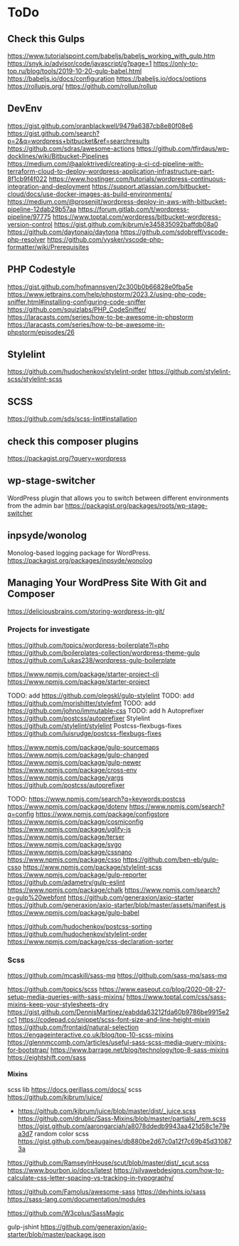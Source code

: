 # ToDo

## Check this Gulps

https://www.tutorialspoint.com/babeljs/babeljs_working_with_gulp.htm
https://snyk.io/advisor/code/javascript/g?page=1
https://only-to-top.ru/blog/tools/2019-10-20-gulp-babel.html
https://babeljs.io/docs/configuration
https://babeljs.io/docs/options
https://rollupjs.org/
https://github.com/rollup/rollup

## DevEnv

https://gist.github.com/oranblackwell/9479a6387cb8e80f08e6
https://gist.github.com/search?p=2&q=wordpress+bitbucket&ref=searchresults
https://github.com/sdras/awesome-actions
https://github.com/tfirdaus/wp-docklines/wiki/Bitbucket-Pipelines
https://medium.com/@aaloktrivedi/creating-a-ci-cd-pipeline-with-terraform-cloud-to-deploy-wordpress-application-infrastructure-part-8f1cb9f4f022
https://www.hostinger.com/tutorials/wordpress-continuous-integration-and-deployment
https://support.atlassian.com/bitbucket-cloud/docs/use-docker-images-as-build-environments/
https://medium.com/@prosenjit/wordpress-deploy-in-aws-with-bitbucket-pipeline-12dab29b57aa
https://forum.gitlab.com/t/wordpress-pipeline/97775
https://www.toptal.com/wordpress/bitbucket-wordpress-version-control
https://gist.github.com/kjbrum/e345835092baffdb08a0
https://github.com/daytonaio/daytona
https://github.com/sdobreff/vscode-php-resolver
https://github.com/vysker/vscode-php-formatter/wiki/Prerequisites

## PHP Codestyle

https://gist.github.com/hofmannsven/2c300b0b66828e0fba5e
https://www.jetbrains.com/help/phpstorm/2023.2/using-php-code-sniffer.html#installing-configuring-code-sniffer
https://github.com/squizlabs/PHP_CodeSniffer/
https://laracasts.com/series/how-to-be-awesome-in-phpstorm
https://laracasts.com/series/how-to-be-awesome-in-phpstorm/episodes/26

## Stylelint

https://github.com/hudochenkov/stylelint-order
https://github.com/stylelint-scss/stylelint-scss

## SCSS

https://github.com/sds/scss-lint#installation

## check this composer plugins
https://packagist.org/?query=wordpress

## wp-stage-switcher
WordPress plugin that allows you to switch between different environments from the admin bar
https://packagist.org/packages/roots/wp-stage-switcher

## inpsyde/wonolog
Monolog-based logging package for WordPress.
https://packagist.org/packages/inpsyde/wonolog

## Managing Your WordPress Site With Git and Composer
https://deliciousbrains.com/storing-wordpress-in-git/

### Projects for investigate

https://github.com/topics/wordpress-boilerplate?l=php
https://github.com/boilerplates-collection/wordpress-theme-gulp
https://github.com/Lukas238/wordpress-gulp-boilerplate

https://www.npmjs.com/package/starter-project-cli
https://www.npmjs.com/package/starter-project

TODO: add https://github.com/olegskl/gulp-stylelint
TODO: add https://github.com/morishitter/stylefmt
TODO: add https://github.com/johno/immutable-css
TODO: add h Autoprefixer https://github.com/postcss/autoprefixer
Stylelint https://github.com/stylelint/stylelint
Postcss-flexbugs-fixes https://github.com/luisrudge/postcss-flexbugs-fixes

https://www.npmjs.com/package/gulp-sourcemaps
https://www.npmjs.com/package/gulp-changed
https://www.npmjs.com/package/gulp-newer
https://www.npmjs.com/package/cross-env
https://www.npmjs.com/package/yargs
https://github.com/postcss/autoprefixer

TODO:
https://www.npmjs.com/search?q=keywords:postcss
https://www.npmjs.com/package/dotenv
https://www.npmjs.com/search?q=config
https://www.npmjs.com/package/configstore
https://www.npmjs.com/package/cosmiconfig
https://www.npmjs.com/package/uglify-js
https://www.npmjs.com/package/terser
https://www.npmjs.com/package/svgo
https://www.npmjs.com/package/cssnano
https://www.npmjs.com/package/csso
https://github.com/ben-eb/gulp-csso
https://www.npmjs.com/package/stylelint-scss
https://www.npmjs.com/package/gulp-reporter
https://github.com/adametry/gulp-eslint
https://www.npmjs.com/package/chalk
https://www.npmjs.com/search?q=gulp%20webfont
https://github.com/generaxion/axio-starter
https://github.com/generaxion/axio-starter/blob/master/assets/manifest.js
https://www.npmjs.com/package/gulp-babel

https://github.com/hudochenkov/postcss-sorting
https://github.com/hudochenkov/stylelint-order
https://www.npmjs.com/package/css-declaration-sorter

### Scss
https://github.com/mcaskill/sass-mq
https://github.com/sass-mq/sass-mq

https://github.com/topics/scss
https://www.easeout.co/blog/2020-08-27-setup-media-queries-with-sass-mixins/
https://www.toptal.com/css/sass-mixins-keep-your-stylesheets-dry
https://gist.github.com/DennisMartinez/eabdda63212fda60b9786be9915e2cc1
https://codepad.co/snippet/scss-font-size-and-line-height-mixin
https://github.com/frontaid/natural-selection
https://engageinteractive.co.uk/blog/top-10-scss-mixins
https://glennmccomb.com/articles/useful-sass-scss-media-query-mixins-for-bootstrap/
https://www.barrage.net/blog/technology/top-8-sass-mixins
https://eightshift.com/sass



#### Mixins
scss lib https://docs.gerillass.com/docs/
scss https://github.com/kjbrum/juice/
+ https://github.com/kjbrum/juice/blob/master/dist/_juice.scss
https://github.com/drublic/Sass-Mixins/blob/master/partials/_rem.scss
https://gist.github.com/aarongarciah/a8078ddedb9943aa421d58c1e79ea3d7
random color scss https://gist.github.com/beaugaines/db880be2d67c0a12f7c69b45d310873a

https://github.com/RamseyInHouse/scut/blob/master/dist/_scut.scss
https://www.bourbon.io/docs/latest
https://silvawebdesigns.com/how-to-calculate-css-letter-spacing-vs-tracking-in-typography/

https://github.com/Famolus/awesome-sass
https://devhints.io/sass
https://sass-lang.com/documentation/modules

https://github.com/W3cplus/SassMagic

gulp-jshint https://github.com/generaxion/axio-starter/blob/master/package.json


